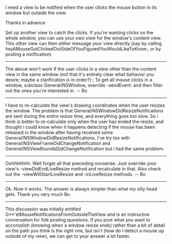  

I need a view to be notified when the user clicks the mouse button in its window but outside the view.

Thanks in advance

Set up another view to catch the clicks.  If you're wanting clicks on the whole window, you can use your own view for the window's content view.  This other view can then either message your view directly (say by calling heyAMouseGotClickedOutSideOfYouFiguredYouWouldLikeToKnow:, or by posting a notification)

----

The above won't work if the user clicks in a view other than the content view in the same window (not that it's entirely clear what behavior you desire; maybe a clarification is in order?) ; To get all mouse clicks in a window, subclass General/NSWindow, override     -sendEvent: and then filter out the ones you're interested in.  -- Bo

----

I have to re-calculate the view's drawing coordinates when the user resizes the window. The problem is that General/NSWindowDidResizeNotifications are sent during the entire resize time, and everything goes too slow. So i think is better to re-calculate only when the user has ended the resize, and thought i could know when it happens detecting if the mouse has been released in the window after having received some General/NSWindowDidResizeNotifications. I've try too with General/NSViewFrameDidChangeNotification and General/NSViewBoundsDidChangeNotification but i had the same problem.

----

Oohhhhhhh.  Well forget all that preceding nonsense.  Just override your view's     -viewDidEndLiveResize method and recalculate in that.  Also check out the     -viewWillStartLiveResize and     -inLiveResize methods.  -- Bo

----

Ok. Now it works. The answer is always simpler than what my silly head gets. Thank you very much Bo.

----

This discussion was initially entitled G**'etMouseNotificationsFromOutsideTheView
and is an instructive conversation for folk posting questions.  If you post what you want to accomplish (knowing when a window resize ends) rather than a bit of detail on the path you think is the right one, but isn't (how do I detect a mouse up outside of my view), we can get to your answer a lot faster.